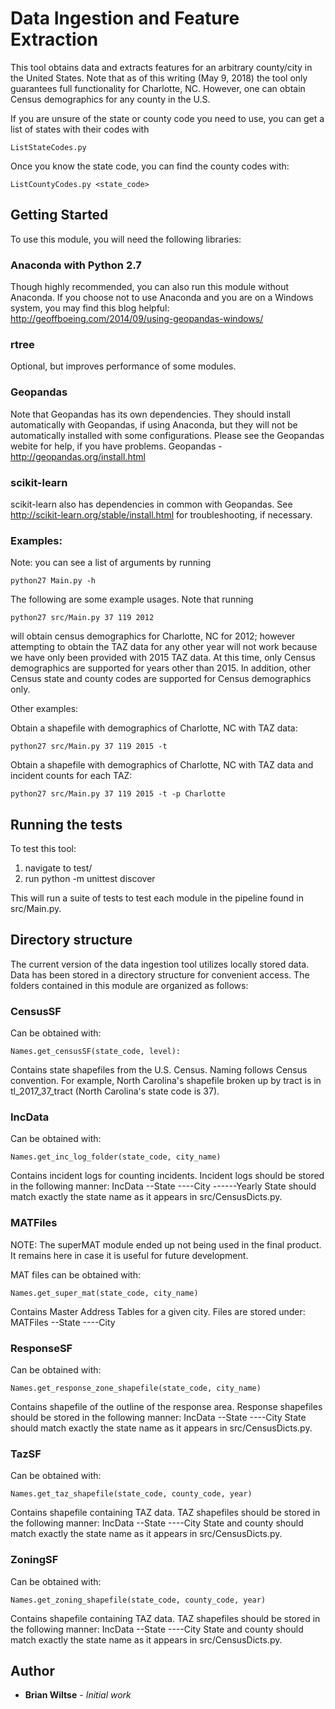 
# Data Ingestion and Feature Extraction

This tool obtains data and extracts features for an arbitrary county/city in the United States.
Note that as of this writing (May 9, 2018) the tool only guarantees full functionality for 
Charlotte, NC. However, one can obtain Census demographics for any county in the U.S.

If you are unsure of the state or county code you need to use, you can get a list of states
with their codes with 
```aidl
ListStateCodes.py
```

Once you know the state code, you can find the county codes with:
```aidl
ListCountyCodes.py <state_code>
```

## Getting Started

To use this module, you will need the following libraries:

### Anaconda with Python 2.7
Though highly recommended, you can also run this module without Anaconda.
If you choose not to use Anaconda and you are on a Windows system, you may
find this blog helpful: http://geoffboeing.com/2014/09/using-geopandas-windows/
### rtree
Optional, but improves performance of some modules.
### Geopandas
Note that Geopandas has its own dependencies.
They should install automatically with Geopandas, if using Anaconda, but they will not be 
automatically installed with some configurations.
Please see the Geopandas webite for help, if you have problems.
Geopandas - http://geopandas.org/install.html 
### scikit-learn
scikit-learn also has dependencies in common with Geopandas.
See http://scikit-learn.org/stable/install.html for troubleshooting, if necessary.

### Examples:

Note: you can see a list of arguments by running 
```
python27 Main.py -h
```

The following are some example usages. Note that running
```
python27 src/Main.py 37 119 2012 
```
will obtain census demographics for Charlotte, NC for 2012;
however attempting to obtain the TAZ data for any other
year will not work because we have only been provided with
2015 TAZ data. At this time, only Census demographics are supported 
for years other than 2015. In addition, other Census state and
county codes are supported for Census demographics only.

Other examples:

Obtain a shapefile with demographics of Charlotte, NC with TAZ data:
```
python27 src/Main.py 37 119 2015 -t
```

Obtain a shapefile with demographics of Charlotte, NC with TAZ data 
and incident counts for each TAZ:
```
python27 src/Main.py 37 119 2015 -t -p Charlotte
```

## Running the tests

To test this tool:
 1. navigate to test/
 2. run python -m unittest discover


This will run a suite of tests to test each module in the pipeline
found in src/Main.py.

## Directory structure
The current version of the data ingestion tool utilizes locally stored data. 
Data has been stored in a directory structure for convenient access.
The folders contained in this module are organized as follows:

### CensusSF
Can be obtained with:
```aidl
Names.get_censusSF(state_code, level):
```
Contains state shapefiles from the U.S. Census. 
Naming follows Census convention. 
For example, North Carolina's shapefile broken up by tract is in tl_2017_37_tract 
(North Carolina's state code is 37).

### IncData
Can be obtained with:
```aidl
Names.get_inc_log_folder(state_code, city_name)
```
Contains incident logs for counting incidents.
Incident logs should be stored in the following manner:
IncData
--State
----City
------Yearly
State should match exactly the state name as it appears in src/CensusDicts.py.

### MATFiles
NOTE: The superMAT module ended up not being used in the final product.
It remains here in case it is useful for future development.

MAT files can be obtained with:
```aidl
Names.get_super_mat(state_code, city_name)
```
Contains Master Address Tables for a given city.
Files are stored under:
MATFiles
--State
----City

### ResponseSF
Can be obtained with:
```aidl
Names.get_response_zone_shapefile(state_code, city_name)
```
Contains shapefile of the outline of the response area.
Response shapefiles should be stored in the following manner:
IncData
--State
----City
State should match exactly the state name as it appears in src/CensusDicts.py.


### TazSF
Can be obtained with:
```aidl
Names.get_taz_shapefile(state_code, county_code, year)
```
Contains shapefile containing TAZ data.
TAZ shapefiles should be stored in the following manner:
IncData
--State
----City
State and county should match exactly the state name as it appears in src/CensusDicts.py.

### ZoningSF
Can be obtained with:
```aidl
Names.get_zoning_shapefile(state_code, county_code, year)
```
Contains shapefile containing TAZ data.
TAZ shapefiles should be stored in the following manner:
IncData
--State
----City
State and county should match exactly the state name as it appears in src/CensusDicts.py.

## Author

* **Brian Wiltse** - *Initial work*

